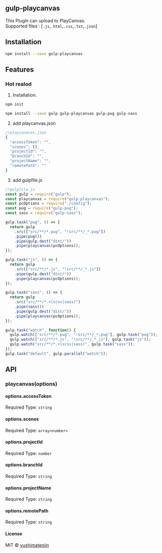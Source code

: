 ## gulp-playcanvas
This Plugin can upload to PlayCanvas.   
Supported files : [`.js`,`.html`,`.css`,`.txt`,`.json`]

## Installation

```bash
npm install --save gulp-playcanvas
```

## Features

### Hot realod 

1. Installation.

```bash
npm init
```

```bash
npm install --save gulp gulp-playcanvas gulp-pug gulp-sass
```

2. add playcanvas.json
```javascript
//playcanavas.json
{
  "accessToken": "",
  "scenes": [],
  "projectId": "",
  "branchId": "",
  "projectName": "",
  "remotePath": ""
}


```

3. add gulpfile.js
```javascript
//gulpfile.js
const gulp = require("gulp");
const playcanvas = require("gulp-playcanvas");
const pcOptions = require("./config");
const pug = require("gulp-pug");
const sass = require("gulp-sass");

gulp.task("pug", () => {
  return gulp
    .src(["src/**/*.pug", "!src/**/_*.pug"])
    .pipe(pug())
    .pipe(gulp.dest("dist/"))
    .pipe(playcanvas(pcOptions));
});

gulp.task("js", () => {
  return gulp
    .src(["src/**/*.js", "!src/**/_*.js"])
    .pipe(gulp.dest("dist/"))
    .pipe(playcanvas(pcOptions));
});

gulp.task("sass", () => {
  return gulp
    .src("src/**/*.+(scss|sass)")
    .pipe(sass())
    .pipe(gulp.dest("dist/"))
    .pipe(playcanvas(pcOptions));
});

gulp.task("watch", function() {
  gulp.watch(["src/**/*.pug", "!src/**/_*.pug"], gulp.task("pug"));
  gulp.watch(["src/**/*.js", "!src/**/_*.js"], gulp.task("js"));
  gulp.watch("src/**/*.+(scss|sass)", gulp.task("sass"));
});
gulp.task("default", gulp.parallel("watch"));
```

###

## API
### playcanvas(options)

#### options.accessToken
Required
Type: `string`

#### options.scenes
Required
Type: `array<number>`

#### options.projectId
Required
Type: `number`

#### options.branchId
Required
Type: `string`

#### options.projectName
Required
Type: `string`

#### options.remotePath
Required
Type: `string`


#### License
MIT © [yushimatenjin](https://github.com/yushimatenjin)
